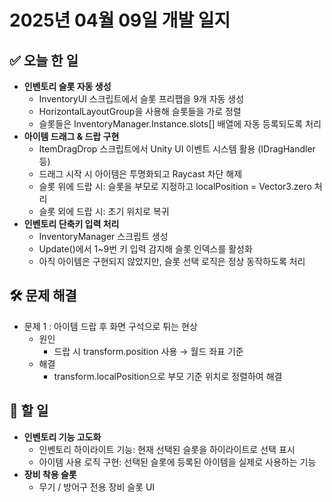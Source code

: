 # 2025년 04월 09일 개발 일지

## ✅ 오늘 한 일
- **인벤토리 슬롯 자동 생성**	
	- InventoryUI 스크립트에서 슬롯 프리팹을 9개 자동 생성
	- HorizontalLayoutGroup을 사용해 슬롯들을 가로 정렬
	- 슬롯들은 InventoryManager.Instance.slots[] 배열에 자동 등록되도록 처리
- **아이템 드래그 & 드랍 구현**
	- ItemDragDrop 스크립트에서 Unity UI 이벤트 시스템 활용 (IDragHandler 등)
	- 드래그 시작 시 아이템은 투명화되고 Raycast 차단 해제
	- 슬롯 위에 드랍 시: 슬롯을 부모로 지정하고 localPosition = Vector3.zero 처리
	- 슬롯 외에 드랍 시: 초기 위치로 복귀
- **인벤토리 단축키 입력 처리**
	- InventoryManager 스크립트 생성
	- Update()에서 1~9번 키 입력 감지해 슬롯 인덱스를 활성화
	- 아직 아이템은 구현되지 않았지만, 슬롯 선택 로직은 정상 동작하도록 처리

## 🛠️ 문제 해결
- 문제 1 : 아이템 드랍 후 화면 구석으로 튀는 현상
	- 원인
		- 드랍 시 transform.position 사용 → 월드 좌표 기준
	- 해결
		- transform.localPosition으로 부모 기준 위치로 정렬하여 해결

## 🚀 할 일
- **인벤토리 기능 고도화** 
	- 인벤토리 하이라이트 기능: 현재 선택된 슬롯을 하이라이트로 선택 표시
	- 아이템 사용 로직 구현: 선택된 슬롯에 등록된 아이템을 실제로 사용하는 기능
- **장비 착용 슬롯**
	- 무기 / 방어구 전용 장비 슬롯 UI
